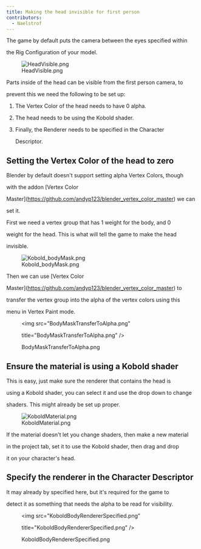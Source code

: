 ```yaml
---
title: Making the head invisible for first person
contributors:
  - Naelstrof
---
```


The game by default puts the camera between the eyes specified within
the Rig Configuration of your model.

<figure>
<img src="HeadVisible.png" title="HeadVisible.png" />
<figcaption>HeadVisible.png</figcaption>
</figure>

Parts inside of the head can be visible from the first person camera, to
prevent this we need the following to be set up:

1.  The Vertex Color of the head needs to have 0 alpha.
2.  The head needs to be using the Kobold shader.
3.  Finally, the Renderer needs to be specified in the Character
    Descriptor.

## Setting the Vertex Color of the head to zero

Blender by default doesn't support setting alpha Vertex Colors, though
with the addon [Vertex Color
Master](https://github.com/andyp123/blender_vertex_color_master) we can
set it.

First we need a vertex group that has 1 weight for the body, and 0
weight for the head. This is what will tell the game to make the head
invisible.

<figure>
<img src="Kobold_bodyMask.png" title="Kobold_bodyMask.png" />
<figcaption>Kobold_bodyMask.png</figcaption>
</figure>

Then we can use [Vertex Color
Master](https://github.com/andyp123/blender_vertex_color_master) to
transfer the vertex group into the alpha of the vertex colors using this
menu in Vertex Paint mode.

<figure>
<img src="BodyMaskTransferToAlpha.png"
title="BodyMaskTransferToAlpha.png" />
<figcaption>BodyMaskTransferToAlpha.png</figcaption>
</figure>

## Ensure the material is using a Kobold shader

This is easy, just make sure the renderer that contains the head is
using a Kobold shader, you can select it and use the drop down to change
shaders. This might already be set up proper.

<figure>
<img src="KoboldMaterial.png" title="KoboldMaterial.png" />
<figcaption>KoboldMaterial.png</figcaption>
</figure>

If the material doesn't let you change shaders, then make a new material
in the project tab, set it to use the Kobold shader, then drag and drop
it on your character's head.

## Specify the renderer in the Character Descriptor

It may already by specified here, but it's required for the game to
detect it as something that needs the alpha to be read for visibility.

<figure>
<img src="KoboldBodyRendererSpecified.png"
title="KoboldBodyRendererSpecified.png" />
<figcaption>KoboldBodyRendererSpecified.png</figcaption>
</figure>

